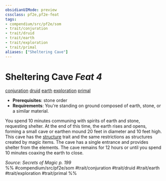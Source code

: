 ```yaml
---
obsidianUIMode: preview
cssclass: pf2e,pf2e-feat
tags:
- compendium/src/pf2e/som
- trait/conjuration
- trait/druid
- trait/earth
- trait/exploration
- trait/primal
aliases: ["Sheltering Cave"]
---
```

# Sheltering Cave  *Feat 4*  
[conjuration](../../rules/traits/conjuration.md)  [druid](../../rules/traits/druid.md)  [earth](../../rules/traits/earth.md)  [exploration](../../rules/traits/exploration.md)  [primal](../../rules/traits/primal.md)  

- **Prerequisites**: stone order
- **Requirements**: You're standing on ground composed of earth, stone, or a similar material.

You spend 10 minutes communing with spirits of earth and stone, requesting shelter. At the end of this time, the earth rises and opens, forming a small cave or earthen mound 20 feet in diameter and 10 feet high. This cave has the [structure](../../rules/traits/structure.md) trait and the same restrictions as structures created by magic items. The cave has a single entrance and provides shelter from the elements. The cave remains for 12 hours or until you spend 10 minutes coaxing the earth to close.

*Source: Secrets of Magic p. 199*  
%% #compendium/src/pf2e/som #trait/conjuration #trait/druid #trait/earth #trait/exploration #trait/primal %%